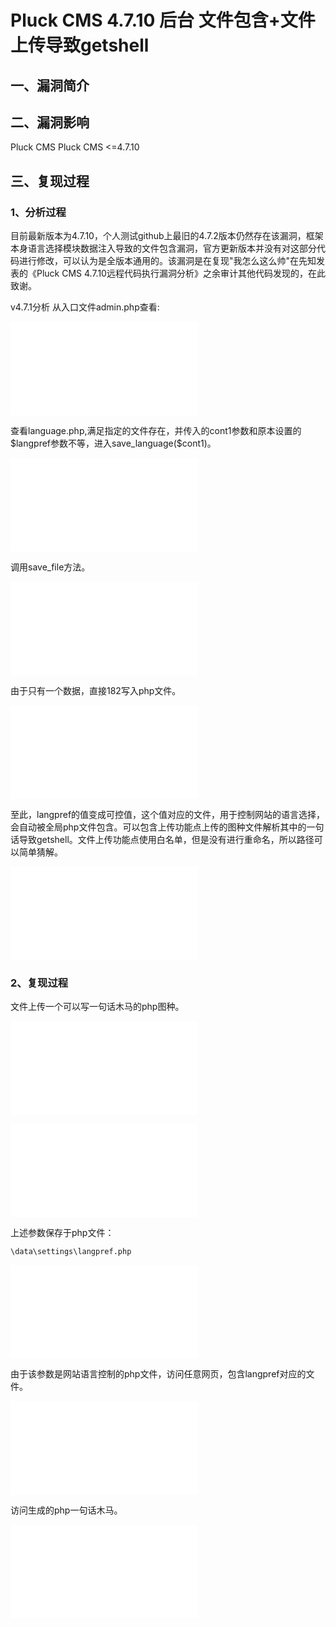 Pluck CMS 4.7.10 后台 文件包含+文件上传导致getshell
===================================================

一、漏洞简介
------------

二、漏洞影响
------------

Pluck CMS Pluck CMS \<=4.7.10

三、复现过程
------------

### 1、分析过程

目前最新版本为4.7.10，个人测试github上最旧的4.7.2版本仍然存在该漏洞，框架本身语言选择模块数据注入导致的文件包含漏洞，官方更新版本并没有对这部分代码进行修改，可以认为是全版本通用的。该漏洞是在复现\"我怎么这么帅\"在先知发表的《Pluck
CMS 4.7.10远程代码执行漏洞分析》之余审计其他代码发现的，在此致谢。

v4.7.1分析 从入口文件admin.php查看:

![](./.resource/PluckCMS4.7.10后台文件包含+文件上传导致getshell/media/rId25.shtml)

查看language.php,满足指定的文件存在，并传入的cont1参数和原本设置的\$langpref参数不等，进入save\_language(\$cont1)。

![](./.resource/PluckCMS4.7.10后台文件包含+文件上传导致getshell/media/rId26.shtml)

调用save\_file方法。

![](./.resource/PluckCMS4.7.10后台文件包含+文件上传导致getshell/media/rId27.shtml)

由于只有一个数据，直接182写入php文件。

![](./.resource/PluckCMS4.7.10后台文件包含+文件上传导致getshell/media/rId28.shtml)

至此，langpref的值变成可控值，这个值对应的文件，用于控制网站的语言选择，会自动被全局php文件包含。可以包含上传功能点上传的图种文件解析其中的一句话导致getshell。文件上传功能点使用白名单，但是没有进行重命名，所以路径可以简单猜解。

![](./.resource/PluckCMS4.7.10后台文件包含+文件上传导致getshell/media/rId29.shtml)

### 2、复现过程

文件上传一个可以写一句话木马的php图种。

![](./.resource/PluckCMS4.7.10后台文件包含+文件上传导致getshell/media/rId31.shtml)

![](./.resource/PluckCMS4.7.10后台文件包含+文件上传导致getshell/media/rId32.shtml)

上述参数保存于php文件：

    \data\settings\langpref.php

![](./.resource/PluckCMS4.7.10后台文件包含+文件上传导致getshell/media/rId33.shtml)

由于该参数是网站语言控制的php文件，访问任意网页，包含langpref对应的文件。

![](./.resource/PluckCMS4.7.10后台文件包含+文件上传导致getshell/media/rId34.shtml)

访问生成的php一句话木马。

![](./.resource/PluckCMS4.7.10后台文件包含+文件上传导致getshell/media/rId35.shtml)
